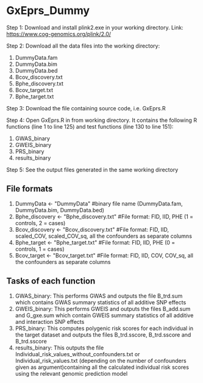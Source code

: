 # GxEprs_Dummy
Step 1: Download and install plink2.exe in your working directory. Link: https://www.cog-genomics.org/plink/2.0/

Step 2: Download all the data files into the working directory:
1) DummyData.fam
2) DummyData.bim
3) DummyData.bed
4) Bcov_discovery.txt
5) Bphe_discovery.txt
6) Bcov_target.txt
7) Bphe_target.txt

Step 3: Download the file containing source code, i.e. GxEprs.R

Step 4: Open GxEprs.R in from working directory. It contains the following R functions (line 1 to line 125) and test functions (line 130 to line 151):
1) GWAS_binary 
2) GWEIS_binary
3) PRS_binary
4) results_binary

Step 5: See the output files generated in the same working directory

## File formats
1) DummyData <- "DummyData" #binary file name (DummyData.fam, DummyData.bim, DummyData.bed)
2) Bphe_discovery <- "Bphe_discovery.txt" #File format: FID, IID, PHE (1 = controls, 2 = cases)
3) Bcov_discovery <- "Bcov_discovery.txt" #File format: FID, IID, scaled_COV, scaled_COV_sq, all the confounders as separate columns
4) Bphe_target <- "Bphe_target.txt" #File format: FID, IID, PHE (0 = controls, 1 = cases)
5) Bcov_target <- "Bcov_target.txt" #File format: FID, IID, COV, COV_sq, all the confounders as separate columns

## Tasks of each function
1) GWAS_binary: This performs GWAS and outputs the file B_trd.sum which contains GWAS summary statistics of all additive SNP effects
2) GWEIS_binary: This performs GWEIS and outputs the files B_add.sum and G_gxe.sum which contain GWEIS summary statistics of all additive and interaction SNP effects
3) PRS_binary: This computes polygenic risk scores for each individual in the target dataset and outputs the files B_trd.sscore, B_trd.sscore and B_trd.sscore  
4) results_binary: This outputs the file Individual_risk_values_without_confounders.txt or Individual_risk_values.txt (depending on the number of confounders given as argument)containing all the calculated individual risk scores using the relevant genomic prediction model



